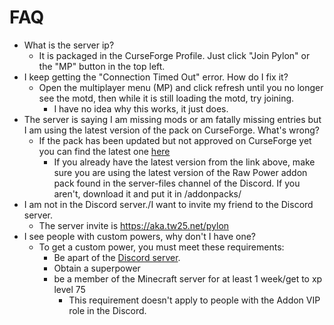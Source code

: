 # FAQ
- What is the server ip?
  - It is packaged in the CurseForge Profile. Just click "Join Pylon" or the "MP" button in the top left.
- I keep getting the "Connection Timed Out" error. How do I fix it?
  - Open the multiplayer menu (MP) and click refresh until you no longer see the motd, then while it is still loading the motd, try joining.
    - I have no idea why this works, it just does.
- The server is saying I am missing mods or am fatally missing entries but I am using the latest version of the pack on CurseForge. What's wrong?
  - If the pack has been updated but not approved on CurseForge yet you can find the latest one [here](https://cdn.tw25.net/mc/forge/1.12.2/pylon/cf-profile/latest.zip)
    - If you already have the latest version from the link above, make sure you are using the latest version of the Raw Power addon pack found in the server-files channel of the Discord. If you aren't, download it and put it in <gameDir>/addonpacks/
- I am not in the Discord server./I want to invite my friend to the Discord server.
  - The server invite is https://aka.tw25.net/pylon
- I see people with custom powers, why don't I have one?
  - To get a custom power, you must meet these requirements:
    - Be apart of the [Discord server](https://aka.tw25.net/pylon).
    - Obtain a superpower
    - be a member of the Minecraft server for at least 1 week/get to xp level 75
      - This requirement doesn't apply to people with the Addon VIP role in the Discord.
